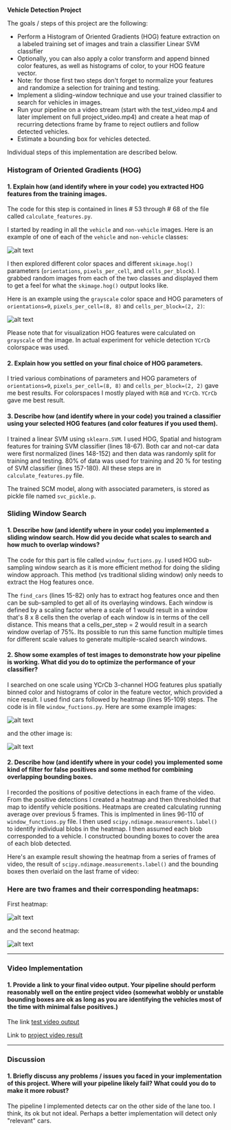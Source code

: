 **Vehicle Detection Project**

The goals / steps of this project are the following:

* Perform a Histogram of Oriented Gradients (HOG) feature extraction on a labeled training set of images and train a classifier Linear SVM classifier
* Optionally, you can also apply a color transform and append binned color features, as well as histograms of color, to your HOG feature vector.
* Note: for those first two steps don't forget to normalize your features and randomize a selection for training and testing.
* Implement a sliding-window technique and use your trained classifier to search for vehicles in images.
* Run your pipeline on a video stream (start with the test_video.mp4 and later implement on full project_video.mp4) and create a heat map of recurring detections frame by frame to reject outliers and follow detected vehicles.
* Estimate a bounding box for vehicles detected.

[//]: # (Image References)
[image1]: ./output_images/car_not_car.png
[image2]: ./output_images/HOG_example.png
[image3]: ./output_images/sliding_windows_1.png
[image4]: ./output_images/sliding_windows_1.png
[image5]: ./output_images/two_cars.png
[image6]: ./output_images/heatmap_1.png
[image7]: ./output_images/heatmap_2.png
[image8]: ./examples/output_bboxes.png
[video1]: ./project_video.mp4

Individual steps of this implementation are described below.  

### Histogram of Oriented Gradients (HOG)

#### 1. Explain how (and identify where in your code) you extracted HOG features from the training images.

The code for this step is contained in lines # 53 through # 68 of the file called `calculate_features.py`.  

I started by reading in all the `vehicle` and `non-vehicle` images.  Here is an example of one of each of the `vehicle` and `non-vehicle` classes:

![alt text][image1]

I then explored different color spaces and different `skimage.hog()` parameters (`orientations`, `pixels_per_cell`, and `cells_per_block`).  I grabbed random images from each of the two classes and displayed them to get a feel for what the `skimage.hog()` output looks like.

Here is an example using the `grayscale` color space and HOG parameters of `orientations=9`, `pixels_per_cell=(8, 8)` and `cells_per_block=(2, 2)`:


![alt text][image2]

Please note that for visualization HOG features were calculated on `grayscale` of the image. In actual experiment for vehicle detection `YCrCb` colorspace was used.

#### 2. Explain how you settled on your final choice of HOG parameters.

I tried various combinations of parameters and HOG parameters of `orientations=9`, `pixels_per_cell=(8, 8)` and `cells_per_block=(2, 2)` gave me best results. For colorspaces I mostly played with `RGB` and `YCrCb`. `YCrCb` gave me best result.

#### 3. Describe how (and identify where in your code) you trained a classifier using your selected HOG features (and color features if you used them).

I trained a linear SVM using `sklearn.SVM`. I used HOG, Spatial and histogram features for training SVM classifier (lines 18-67). Both car and not-car data were first normalized (lines 148-152) and then data was randomly split for training and testing. 80% of data was used for training and 20 % for testing of SVM classifier (lines 157-180). All these steps are in `calculate_features.py` file.

The trained SCM model, along with associated parameters, is stored as pickle file named `svc_pickle.p`.

### Sliding Window Search

#### 1. Describe how (and identify where in your code) you implemented a sliding window search.  How did you decide what scales to search and how much to overlap windows?

The code for this part is file called `window_fuctions.py`. I used HOG sub-sampling window search as it is more efficient method for doing the sliding window approach. This method (vs traditional sliding window) only needs to extract the Hog features once.

The `find_cars` (lines 15-82) only has to extract hog features once and then can be sub-sampled to get all of its overlaying windows. Each window is defined by a scaling factor where a scale of 1 would result in a window that's 8 x 8 cells then the overlap of each window is in terms of the cell distance. This means that a cells_per_step = 2 would result in a search window overlap of 75%. Its possible to run this same function multiple times for different scale values to generate multiple-scaled search windows.

<!-- ![alt text][image3] -->

#### 2. Show some examples of test images to demonstrate how your pipeline is working.  What did you do to optimize the performance of your classifier?

 I searched on one scale using YCrCb 3-channel HOG features plus spatially binned color and histograms of color in the feature vector, which provided a nice result. I used find cars followed by heatmap (lines 95-109) steps. The code is in file `window_fuctions.py`. Here are some example images:

![alt text][image3]

and the other image is:

![alt text][image4]

#### 2. Describe how (and identify where in your code) you implemented some kind of filter for false positives and some method for combining overlapping bounding boxes.

I recorded the positions of positive detections in each frame of the video.  From the positive detections I created a heatmap and then thresholded that map to identify vehicle positions. Heatmaps are created calculating running average over previous 5 frames. This is implmented in lines 96-110 of `window_functions.py` file. I then used `scipy.ndimage.measurements.label()` to identify individual blobs in the heatmap.  I then assumed each blob corresponded to a vehicle.  I constructed bounding boxes to cover the area of each blob detected.  

Here's an example result showing the heatmap from a series of frames of video, the result of `scipy.ndimage.measurements.label()` and the bounding boxes then overlaid on the last frame of video:

### Here are two frames and their corresponding heatmaps:
First heatmap:

![alt text][image6]

and the second heatmap:

![alt text][image7]

---

### Video Implementation

#### 1. Provide a link to your final video output.  Your pipeline should perform reasonably well on the entire project video (somewhat wobbly or unstable bounding boxes are ok as long as you are identifying the vehicles most of the time with minimal false positives.)
The link [test video output](./test_car_video_output.mp4)

Link to [project video result](./car_video_output.mp4)


---

### Discussion

#### 1. Briefly discuss any problems / issues you faced in your implementation of this project.  Where will your pipeline likely fail?  What could you do to make it more robust?

The pipeline I implemented detects car on the other side of the lane too. I think, its ok but not ideal. Perhaps  a better implementation will detect only "relevant" cars.
